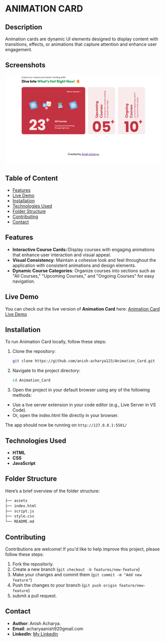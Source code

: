 # ANIMATION CARD

## Description

Animation cards are dynamic UI elements designed to display content with transitions, effects, or animations that capture attention and enhance user engagement.

## Screenshots

![Mainpage](/assets/animation.png)

## Table of Content

- [Features](#features)
- [Live Demo](#livedemo)
- [Installation](#installation)
- [Technologies Used](#technologies)
- [Folder Structure](#folderstructure)
- [Contributing](#contributing)
- [Contact](#contact)

## Features

- **Interactive Course Cards:**:Display courses with engaging animations that enhance user interaction and visual appeal.
- **Visual Consistency**: Maintain a cohesive look and feel throughout the application with consistent animations and design elements.
- **Dynamic Course Categories**: Organize courses into sections such as "All Courses," "Upcoming Courses," and "Ongoing Courses" for easy navigation.

## Live Demo

You can check out the live version of  **Animation Card** here: [Animation Card Live Demo](https://animation-card-anish.vercel.app/)

## Installation

To run Animation Card locally, follow these steps:

1. Clone the repository:

   ```bash
   git clone https://github.com/anish-acharya123/Animation_Card.git
   ```

2. Navigate to the project directory:

   ```bash
   cd Animation_Card
   ```

3. Open the project in your default browser using any of the following methods:

- Use a live server extension in your code editor (e.g., Live Server in VS Code).
- Or, open the index.html file directly in your browser.

The app should now be running on `http://127.0.0.1:5501/`

## Technologies Used

- **HTML**
- **CSS**
- **JavaScript**

## Folder Structure

Here’s a brief overview of the folder structure:

```bash
├── assets
├── index.html
├── script.js
├── style.css
└── README.md

```

## Contributing

Contributions are welcome! If you'd like to help improve this project, please follow these steps:

1. Fork the repositoriy.
2. Create a new branch (`git checkout -b features/new-feature`)
3. Make your changes and commit them (`git commit -m "Add new feature"`)
4. Push the changes to your branch (`git push origin feature/new-feature`)
5. submit a pull request.

## Contact

- **Author**: Anish Acharya.
- **Email**: acharyaanish920gmail.com
- **LinkedIn**: [My LinkedIn](https://www.linkedin.com/in/anish-acharya-819755212/)
